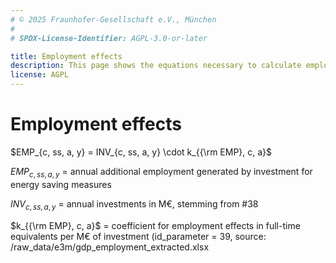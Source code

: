 ```yaml
---
# © 2025 Fraunhofer-Gesellschaft e.V., München
#
# SPDX-License-Identifier: AGPL-3.0-or-later

title: Employment effects
description: This page shows the equations necessary to calculate employment effects.
license: AGPL
---
```


<!--
© 2024, 2025 Fraunhofer-Gesellschaft e.V., München

SPDX-License-Identifier: AGPL-3.0-or-later
-->

Employment effects
=

$EMP_{c, ss, a, y} = INV_{c, ss, a, y} \cdot k_{{\rm EMP}, c, a}$

$EMP_{c, ss, a, y}$ = annual additional employment generated by investment for energy saving measures

$INV_{c, ss, a, y}$ = annual investments in M€, stemming from #38 

$k_{{\rm EMP}, c, a}$ = coefficient for employment effects in full-time equivalents per M€ of investment (id_parameter = 39, source: /raw_data/e3m/gdp_employment_extracted.xlsx